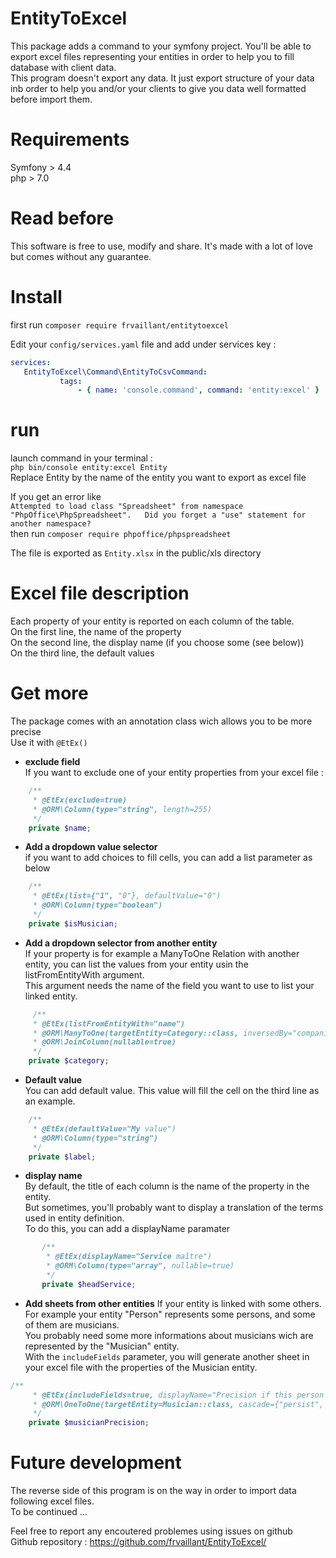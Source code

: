 # EntityToExcel
This package adds a command to your symfony project. You'll be able to export excel files representing your entities in order to help you to fill database with client data.  
This program doesn't export any data. It just export structure of your data inb order to help you and/or your clients to give you data well formatted before import them.

# Requirements
Symfony > 4.4  
php > 7.0 

# Read before
This software is free to use, modify and share. It's made with a lot of love but comes without any guarantee.

# Install
 first run
 `composer require frvaillant/entitytoexcel`  
 
 Edit your `config/services.yaml` file and add under services key :
 ```yaml
services:
    EntityToExcel\Command\EntityToCsvCommand:
            tags:
                - { name: 'console.command', command: 'entity:excel' }
```

# run
launch command in your terminal :  
`php bin/console entity:excel Entity`  
Replace Entity by the name of the entity you want to export as excel file

If you get an error like  
 `Attempted to load class "Spreadsheet" from namespace "PhpOffice\PhpSpreadsheet".  
    Did you forget a "use" statement for another namespace? `  
then run `composer require phpoffice/phpspreadsheet`  
 
The file is exported as `Entity.xlsx` in the public/xls directory

# Excel file description
Each property of your entity is reported on each column of the table.  
On the first line, the name of the property  
On the second line, the display name (if you choose some (see below))  
On the third line, the default values

# Get more
The package comes with an annotation class wich allows you to be more precise  
Use it with `@EtEx()`  

- **exclude field**  
If you want to exclude one of your entity properties from your excel file :  
```php
    /**
     * @EtEx(exclude=true)
     * @ORM\Column(type="string", length=255)
     */
    private $name;
```

- **Add a dropdown value selector**  
if you want to add choices to fill cells, you can add a list parameter as below  
```php
    /**
     * @EtEx(list={"1", "0"}, defaultValue="0")
     * @ORM\Column(type="boolean")
     */
    private $isMusician;
```

- **Add a dropdown selector from another entity**  
If your property is for example a ManyToOne Relation with another entity, you can list the values from your entity usin the listFromEntityWith argument.  
This argument needs the name of the field you want to use to list your linked entity.  
```php
     /**
     * @EtEx(listFromEntityWith="name")
     * @ORM\ManyToOne(targetEntity=Category::class, inversedBy="companies")
     * @ORM\JoinColumn(nullable=true)
     */
    private $category;
```

- **Default value**  
You can add default value. This value will fill the cell on the third line as an example.  
```php
    /**
     * @EtEx(defaultValue="My value")
     * @ORM\Column(type="string")
     */
    private $label;
```

- **display name**  
By default, the title of each column is the name of the property in the entity.  
But sometimes, you'll probably want to display a translation of the terms used in entity definition.  
To do this, you can add a displayName paramater
```php
       /**
        * @EtEx(displayName="Service maître")
        * @ORM\Column(type="array", nullable=true)
        */
       private $headService;
```

- **Add sheets from other entities**
If your entity is linked with some others. For example your entity "Person" represents some persons, and some of them are musicians.  
You probably need some more informations about musicians wich are represented by the "Musician" entity.  
With the `includeFields` parameter, you will generate another sheet in your excel file with the properties of the Musician entity.  
```php
/**
     * @EtEx(includeFields=true, displayName="Precision if this person is musician")
     * @ORM\OneToOne(targetEntity=Musician::class, cascade={"persist", "remove"})
     */
    private $musicianPrecision;
```  
# Future development
The reverse side of this program is on the way in order to import data following excel files.  
To be continued ...  
  
  Feel free to report any encoutered problemes using issues on github  
  Github repository : https://github.com/frvaillant/EntityToExcel/

